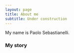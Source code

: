 ```yaml
---
layout: page
title: About me
subtitle: Under construction 
---
```


My name is Paolo Sebastianelli. 

### My story
